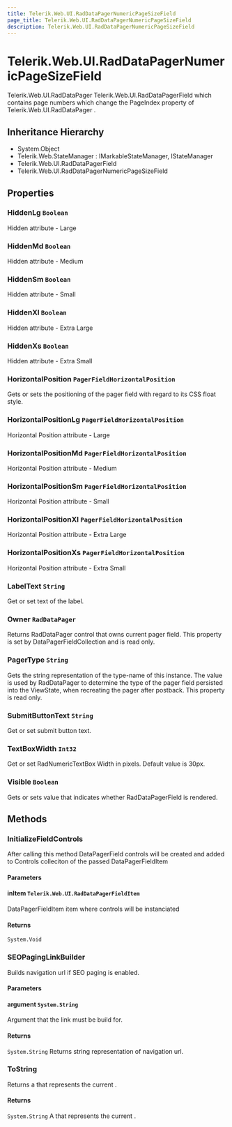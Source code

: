 ```yaml
---
title: Telerik.Web.UI.RadDataPagerNumericPageSizeField
page_title: Telerik.Web.UI.RadDataPagerNumericPageSizeField
description: Telerik.Web.UI.RadDataPagerNumericPageSizeField
---
```


# Telerik.Web.UI.RadDataPagerNumericPageSizeField

Telerik.Web.UI.RadDataPager Telerik.Web.UI.RadDataPagerField which contains page numbers which change the PageIndex property of
            Telerik.Web.UI.RadDataPager .

## Inheritance Hierarchy

* System.Object
* Telerik.Web.StateManager : IMarkableStateManager, IStateManager
* Telerik.Web.UI.RadDataPagerField
* Telerik.Web.UI.RadDataPagerNumericPageSizeField

## Properties

###  HiddenLg `Boolean`

Hidden attribute - Large

###  HiddenMd `Boolean`

Hidden attribute - Medium

###  HiddenSm `Boolean`

Hidden attribute - Small

###  HiddenXl `Boolean`

Hidden attribute - Extra Large

###  HiddenXs `Boolean`

Hidden attribute - Extra Small

###  HorizontalPosition `PagerFieldHorizontalPosition`

Gets or sets the positioning of the pager field with regard to its CSS float style.

###  HorizontalPositionLg `PagerFieldHorizontalPosition`

Horizontal Position attribute - Large

###  HorizontalPositionMd `PagerFieldHorizontalPosition`

Horizontal Position attribute - Medium

###  HorizontalPositionSm `PagerFieldHorizontalPosition`

Horizontal Position attribute - Small

###  HorizontalPositionXl `PagerFieldHorizontalPosition`

Horizontal Position attribute - Extra Large

###  HorizontalPositionXs `PagerFieldHorizontalPosition`

Horizontal Position attribute - Extra Small

###  LabelText `String`

Get or set text of the label.

###  Owner `RadDataPager`

Returns RadDataPager control that owns current pager field.
            This property is set by DataPagerFieldCollection and is read only.

###  PagerType `String`

Gets the string representation of the type-name of this instance. The value is
            used by RadDataPager to determine the type of the pager field persisted into the ViewState, when
            recreating the pager after postback. This property is read only.

###  SubmitButtonText `String`

Get or set submit button text.

###  TextBoxWidth `Int32`

Get or set RadNumericTextBox Width in pixels. Default value is 30px.

###  Visible `Boolean`

Gets or sets value that indicates whether RadDataPagerField is rendered.

## Methods

###  InitializeFieldControls

After calling this method DataPagerField controls will be created and added to Controls colleciton
            of the passed DataPagerFieldItem

#### Parameters

#### inItem `Telerik.Web.UI.RadDataPagerFieldItem`

DataPagerFieldItem item where controls will be instanciated

#### Returns

`System.Void` 

###  SEOPagingLinkBuilder

Builds navigation url if SEO paging is enabled.

#### Parameters

#### argument `System.String`

Argument that the link must be build for.

#### Returns

`System.String` Returns string representation of navigation url.

###  ToString

Returns a  that represents the
            current .

#### Returns

`System.String` A  that represents the current .

